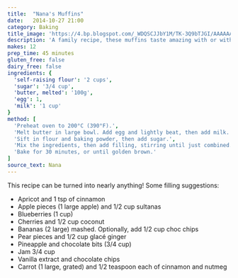 ```yaml
---
title:  "Nana's Muffins"
date:   2014-10-27 21:00
category: Baking
title_image: 'https://4.bp.blogspot.com/_WDQSCJJbY1M/TK-3Q9bTJGI/AAAAAAAAC18/sAFBeontqQ0/s1600/DSC_5704.JPG'
description: 'A family recipe, these muffins taste amazing with or without ice cream'
makes: 12
prep_time: 45 minutes
gluten_free: false
dairy_free: false
ingredients: {
  'self-raising flour': '2 cups',
  'sugar': '3/4 cup',
  'butter, melted': '100g',
  'egg': 1,
  'milk': '1 cup'
}
method: [
  'Preheat oven to 200°C (390°F).',
  'Melt butter in large bowl. Add egg and lightly beat, then add milk.',
  'Sift in flour and baking powder, then add sugar.',
  'Mix the ingredients, then add filling, stirring until just combined.',
  'Bake for 30 minutes, or until golden brown.'
]
source_text: Nana
---
```

This recipe can be turned into nearly anything! Some filling suggestions:

 * Apricot and 1 tsp of cinnamon
 * Apple pieces (1 large apple) and 1/2 cup sultanas
 * Blueberries (1 cup)
 * Cherries and 1/2 cup coconut
 * Bananas (2 large) mashed. Optionally, add 1/2 cup choc chips
 * Pear pieces and 1/2 cup glacé ginger
 * Pineapple and chocolate bits (3/4 cup)
 * Jam 3/4 cup
 * Vanilla extract and chocolate chips
 * Carrot (1 large, grated) and 1/2 teaspoon each of cinnamon and nutmeg
